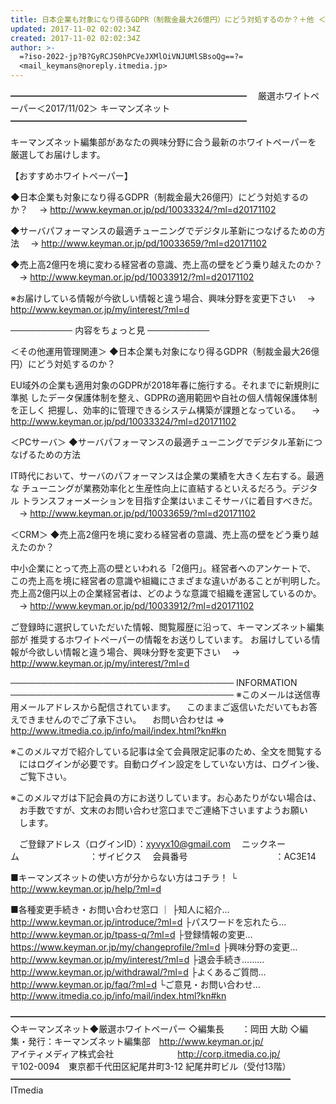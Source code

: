 ```yaml
---
title: 日本企業も対象になり得るGDPR（制裁金最大26億円）にどう対処するのか？＋他 ＜キーマンズネット 厳選ホワイトペーパー-2017/11/02＞
updated: 2017-11-02 02:02:34Z
created: 2017-11-02 02:02:34Z
author: >-
  =?iso-2022-jp?B?GyRCJS0hPCVeJXMlOiVNJUMlSBsoQg==?=
  <mail_keymans@noreply.itmedia.jp>
---
```


━━━━━━━━━━━━━━━━━━━━━━━━━━━
　厳選ホワイトペーパー＜2017/11/02＞ キーマンズネット
━━━━━━━━━━━━━━━━━━━━━━━━━━━

キーマンズネット編集部があなたの興味分野に合う最新のホワイトペーパーを
厳選してお届けします。

【おすすめホワイトペーパー】

◆日本企業も対象になり得るGDPR（制裁金最大26億円）にどう対処するのか？
　→ http://www.keyman.or.jp/pd/10033324/?ml=d20171102

◆サーバパフォーマンスの最適チューニングでデジタル革新につなげるための方法
　→ http://www.keyman.or.jp/pd/10033659/?ml=d20171102

◆売上高2億円を境に変わる経営者の意識、売上高の壁をどう乗り越えたのか？
　→ http://www.keyman.or.jp/pd/10033912/?ml=d20171102

※お届けしている情報が今欲しい情報と違う場合、興味分野を変更下さい
　→ http://www.keyman.or.jp/my/interest/?ml=d

──────────
内容をちょっと見
──────────

＜その他運用管理関連＞
◆日本企業も対象になり得るGDPR（制裁金最大26億円）にどう対処するのか？

EU域外の企業も適用対象のGDPRが2018年春に施行する。それまでに新規則に準拠
したデータ保護体制を整え、GDPRの適用範囲や自社の個人情報保護体制を正しく
把握し、効率的に管理できるシステム構築が課題となっている。
　→ http://www.keyman.or.jp/pd/10033324/?ml=d20171102

＜PCサーバ＞
◆サーバパフォーマンスの最適チューニングでデジタル革新につなげるための方法

IT時代において、サーバのパフォーマンスは企業の業績を大きく左右する。最適な
チューニングが業務効率化と生産性向上に直結するといえるだろう。デジタル
トランスフォーメーションを目指す企業はいまこそサーバに着目すべきだ。
　→ http://www.keyman.or.jp/pd/10033659/?ml=d20171102

＜CRM＞
◆売上高2億円を境に変わる経営者の意識、売上高の壁をどう乗り越えたのか？

中小企業にとって売上高の壁といわれる「2億円」。経営者へのアンケートで、
この売上高を境に経営者の意識や組織にさまざまな違いがあることが判明した。
売上高2億円以上の企業経営者は、どのような意識で組織を運営しているのか。
　→ http://www.keyman.or.jp/pd/10033912/?ml=d20171102

ご登録時に選択していただいた情報、閲覧履歴に沿って、キーマンズネット編集部が
推奨するホワイトペーパーの情報をお送りしています。
お届けしている情報が今欲しい情報と違う場合、興味分野を変更下さい
　→ http://www.keyman.or.jp/my/interest/?ml=d

────────────────────────────────────
INFORMATION
────────────────────────────────────
※このメールは送信専用メールアドレスから配信されています。
　このままご返信いただいてもお答えできませんのでご了承下さい。
　お問い合わせは ⇒ http://www.itmedia.co.jp/info/mail/index.html?kn#kn

※このメルマガで紹介している記事は全て会員限定記事のため、全文を閲覧する
　にはログインが必要です。自動ログイン設定をしていない方は、ログイン後、
　ご覧下さい。

※このメルマガは下記会員の方にお送りしています。お心あたりがない場合は、
　お手数ですが、文末のお問い合わせ窓口までご連絡下さいますようお願い
　します。

　ご登録アドレス（ログインID）：[xyvyx10@gmail.com](mailto:xyvyx10@gmail.com)
　ニックネーム　　　　　　　　：ザイビクス
　会員番号　　　　　　　　　　：AC3E14

■キーマンズネットの使い方が分からない方はコチラ！
└ http://www.keyman.or.jp/help/?ml=d

■各種変更手続き・お問い合わせ窓口
｜
├知人に紹介… http://www.keyman.or.jp/introduce/?ml=d
├パスワードを忘れたら… http://www.keyman.or.jp/tpass-q/?ml=d
├登録情報の変更… https://www.keyman.or.jp/my/changeprofile/?ml=d
├興味分野の変更… http://www.keyman.or.jp/my/interest/?ml=d
├退会手続き……… http://www.keyman.or.jp/withdrawal/?ml=d
├よくあるご質問… http://www.keyman.or.jp/faq/?ml=d
└ご意見・お問い合わせ… http://www.itmedia.co.jp/info/mail/index.html?kn#kn

━━━━━━━━━━━━━━━━━━━━━━━━━━━━━━━━━━━━
◇キーマンズネット◆厳選ホワイトペーパー
◇編集長　　：岡田 大助
◇編集・発行：キーマンズネット編集部　http://www.keyman.or.jp/
　　　　　　　アイティメディア株式会社
　　　　　　　http://corp.itmedia.co.jp/
　　　　　　　〒102-0094　東京都千代田区紀尾井町3-12 紀尾井町ビル（受付13階）
━━━━━━━━━━━━━━━━━━━━━━━━━━━━━━━━ ITmedia